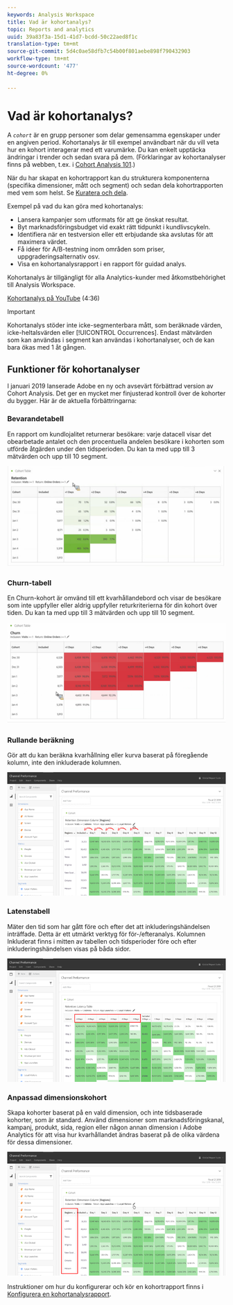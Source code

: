 ```yaml
---
keywords: Analysis Workspace
title: Vad är kohortanalys?
topic: Reports and analytics
uuid: 39a83f3a-15d1-41d7-bcdd-50c22aed8f1c
translation-type: tm+mt
source-git-commit: 5d4c0ae58dfb7c54b00f801aebe898f790432903
workflow-type: tm+mt
source-wordcount: '477'
ht-degree: 0%

---
```



# Vad är kohortanalys?

A *`cohort`* är en grupp personer som delar gemensamma egenskaper under en angiven period. Kohortanalys är till exempel användbart när du vill veta hur en kohort interagerar med ett varumärke. Du kan enkelt upptäcka ändringar i trender och sedan svara på dem. (Förklaringar av kohortanalyser finns på webben, t.ex. i [Cohort Analysis 101](https://en.wikipedia.org/wiki/Cohort_analysis).)

När du har skapat en kohortrapport kan du strukturera komponenterna (specifika dimensioner, mått och segment) och sedan dela kohortrapporten med vem som helst. Se [Kuratera och dela](/help/analyze/analysis-workspace/curate-share/curate.md).

Exempel på vad du kan göra med kohortanalys:

* Lansera kampanjer som utformats för att ge önskat resultat.
* Byt marknadsföringsbudget vid exakt rätt tidpunkt i kundlivscykeln.
* Identifiera när en testversion eller ett erbjudande ska avslutas för att maximera värdet.
* Få idéer för A/B-testning inom områden som priser, uppgraderingsalternativ osv.
* Visa en kohortanalysrapport i en rapport för guidad analys.

Kohortanalys är tillgängligt för alla Analytics-kunder med åtkomstbehörighet till Analysis Workspace.

[Kohortanalys på YouTube](https://www.youtube.com/watch?v=kqOIYrvV-co&amp;index=45&amp;list=PL2tCx83mn7GuNnQdYGOtlyCu0V5mEZ8sS) (4:36)

>[!IMPORTANT]
>
>Kohortanalys stöder inte icke-segmenterbara mått, som beräknade värden, icke-heltalsvärden eller [!UICONTROL Occurrences]. Endast mätvärden som kan användas i segment kan användas i kohortanalyser, och de kan bara ökas med 1 åt gången.

## Funktioner för kohortanalyser

I januari 2019 lanserade Adobe en ny och avsevärt förbättrad version av Cohort Analysis. Det ger en mycket mer finjusterad kontroll över de kohorter du bygger. Här är de aktuella förbättringarna:

### Bevarandetabell

En rapport om kundlojalitet returnerar besökare: varje datacell visar det obearbetade antalet och den procentuella andelen besökare i kohorten som utförde åtgärden under den tidsperioden. Du kan ta med upp till 3 mätvärden och upp till 10 segment.

![](assets/retention-report.png)

### Churn-tabell

En Churn-kohort är omvänd till ett kvarhållandebord och visar de besökare som inte uppfyller eller aldrig uppfyller returkriterierna för din kohort över tiden. Du kan ta med upp till 3 mätvärden och upp till 10 segment.

![](assets/churn-report.png)

### Rullande beräkning

Gör att du kan beräkna kvarhållning eller kurva baserat på föregående kolumn, inte den inkluderade kolumnen.

![](assets/cohort-rolling-calculation.png)

### Latenstabell

Mäter den tid som har gått före och efter det att inkluderingshändelsen inträffade. Detta är ett utmärkt verktyg för för-/efteranalys. Kolumnen Inkluderat finns i mitten av tabellen och tidsperioder före och efter inkluderingshändelsen visas på båda sidor.

![](assets/cohort-latency.png)

### Anpassad dimensionskohort

Skapa kohorter baserat på en vald dimension, och inte tidsbaserade kohorter, som är standard. Använd dimensioner som marknadsföringskanal, kampanj, produkt, sida, region eller någon annan dimension i Adobe Analytics för att visa hur kvarhållandet ändras baserat på de olika värdena för dessa dimensioner.

![](assets/cohort-customizable-cohort-row.png)

Instruktioner om hur du konfigurerar och kör en kohortrapport finns i [Konfigurera en kohortanalysrapport](/help/analyze/analysis-workspace/visualizations/cohort-table/t-cohort.md).

